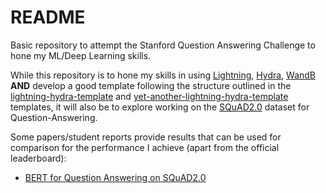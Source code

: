 # README

Basic repository to attempt the Stanford Question Answering Challenge to hone my
ML/Deep Learning skills.

While this repository is to hone my skills in using
[Lightning](https://lightning.ai), [Hydra](https://hydra.cc),
[WandB](https://wandb.ai/site) **AND** develop a good template following the
structure outlined in the
[lightning-hydra-template](https://github.com/ashleve/lightning-hydra-template)
and
[yet-another-lightning-hydra-template](https://github.com/gorodnitskiy/yet-another-lightning-hydra-template?ref=hackernoon.com)
templates, it will also be to explore working on the
[SQuAD2.0](https://rajpurkar.github.io/SQuAD-explorer/) dataset for
Question-Answering.

Some papers/student reports provide results that can be  used for comparison for
the performance I achieve (apart from the official leaderboard):
- [BERT for Question Answering on
  SQuAD2.0](https://web.stanford.edu/class/archive/cs/cs224n/cs224n.1194/reports/default/15848021.pdf)
